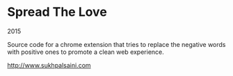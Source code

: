 # Spread The Love

2015

Source code for a chrome extension that tries to replace the negative words with positive ones to promote a clean web experience.

http://www.sukhpalsaini.com
